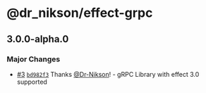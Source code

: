 # @dr_nikson/effect-grpc

## 3.0.0-alpha.0

### Major Changes

- [#3](https://github.com/Dr-Nikson/effect-grpc/pull/3) [`bd982f3`](https://github.com/Dr-Nikson/effect-grpc/commit/bd982f32cb07293538deb40e15fc2248f148bb33) Thanks [@Dr-Nikson](https://github.com/Dr-Nikson)! - gRPC Library with effect 3.0 supported
